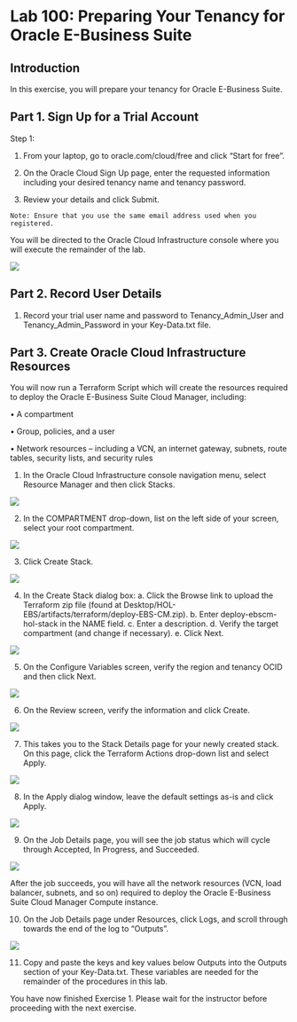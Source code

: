 # Lab 100: Preparing Your Tenancy for Oracle E-Business Suite

## Introduction
In this exercise, you will prepare your tenancy for Oracle E-Business Suite.

## Part 1. Sign Up for a Trial Account
Step 1: 
1. From your laptop, go to oracle.com/cloud/free and click “Start for free”.

2. On the Oracle Cloud Sign Up page, enter the requested information including your desired tenancy name and tenancy password.

3. Review your details and click Submit.

```
Note: Ensure that you use the same email address used when you registered.
```

You will be directed to the Oracle Cloud Infrastructure console where you will execute the remainder of the lab.

![](./images/1.png "")

## Part 2. Record User Details

1. Record your trial user name and password to Tenancy_Admin_User and Tenancy_Admin_Password in your Key-Data.txt file.

## Part 3. Create Oracle Cloud Infrastructure Resources

You will now run a Terraform Script which will create the resources required to deploy the Oracle E-Business Suite Cloud Manager, including:

• A compartment

• Group, policies, and a user

• Network resources – including a VCN, an internet gateway, subnets, route tables, security lists, and security rules

1. In the Oracle Cloud Infrastructure console navigation menu, select Resource Manager and then click Stacks.

![](./images/2.png "")

2. In the COMPARTMENT drop-down, list on the left side of your screen, select your root compartment.

![](./images/3.png "")

3. Click Create Stack.

![](./images/4.png "")

4. In the Create Stack dialog box:
a. Click the Browse link to upload the Terraform zip file (found at Desktop/HOL-EBS/artifacts/terraform/deploy-EBS-CM.zip).
b. Enter deploy-ebscm-hol-stack in the NAME field.
c. Enter a description.
d. Verify the target compartment (and change if necessary).
e. Click Next.

![](./images/5.png "")

5. On the Configure Variables screen, verify the region and tenancy OCID and then click Next.

![](./images/6.png "")

6. On the Review screen, verify the information and click Create.

![](./images/7.png "")

7. This takes you to the Stack Details page for your newly created stack. On this page, click the Terraform Actions drop-down list and select Apply.

![](./images/8.png "")

8. In the Apply dialog window, leave the default settings as-is and click Apply.

![](./images/9.png "")

9. On the Job Details page, you will see the job status which will cycle through Accepted, In Progress, and Succeeded.

![](./images/10.png "")

After the job succeeds, you will have all the network resources (VCN, load balancer, subnets, and so on) required to deploy the Oracle E-Business Suite Cloud Manager Compute instance.

10. On the Job Details page under Resources, click Logs, and scroll through towards the end of the log to “Outputs”.

![](./images/11.png "")

11. Copy and paste the keys and key values below Outputs into the Outputs section of your Key-Data.txt. These variables are needed for the remainder of the procedures in this lab.

You have now finished Exercise 1. Please wait for the instructor before proceeding with the next exercise.







